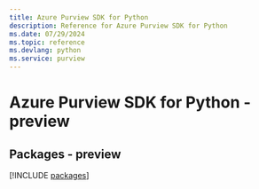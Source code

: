 ```yaml
---
title: Azure Purview SDK for Python
description: Reference for Azure Purview SDK for Python
ms.date: 07/29/2024
ms.topic: reference
ms.devlang: python
ms.service: purview
---
```

# Azure Purview SDK for Python - preview
## Packages - preview
[!INCLUDE [packages](purview-index.md)]